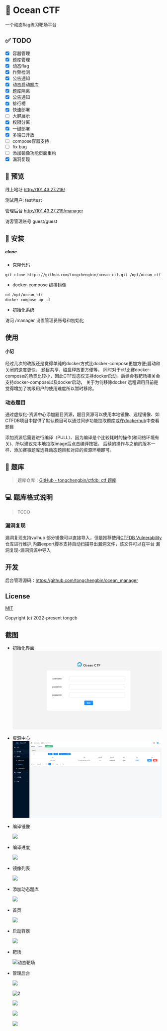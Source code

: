 # 🌊 Ocean CTF
一个动态flag练习靶场平台

## ✅ TODO

- [x] 容器管理 
- [x] 题库管理
- [x] 动态flag
- [x] 作弊检测
- [x] 公告通知
- [x] 动态启动题库
- [x] 题库隔离
- [x] 公告通知
- [x] 排行榜
- [x] 快速部署
- [ ] 大屏展示
- [x] 权限分离
- [x] 一键部署
- [x] 多端口开放
- [ ] compose容器支持
- [ ] fix bug
- [ ] 添加镜像功能页面重构
- [x] 漏洞复现

## 🚀 预览

线上地址 http://101.43.27.219/

测试用户: test/test

管理后台 http://101.43.27.219/manager

访客管理账号 guest/guest


## 📖 安装

##### clone
* 克隆代码
```
git clone https://github.com/tongchengbin/ocean_ctf.git /opt/ocean_ctf
```

* docker-compose 编排镜像
```
cd /opt/ocean_ctf
docker-compose up -d
```
* 初始化系统

访问 /manager 设置管理员账号和初始化


## 使用

#### 小记
经过几次的改版还是觉得单纯的docker方式比docker-compose更加方便;启动和关闭的速度更快、
题目共享、磁盘释放更方便等，
同时对于ctf比赛docker-compose的场景比较小，因此CTF动态仅支持docker启动。后续会有靶场相关会支持docker-compose以及docker启动，
关于为何移除docker 远程调用目前是觉得增加了初级用户的使用难度所以暂时移除。



### 动态题目
通过虚拟化-资源中心添加题目资源，题目资源可以使用本地镜像、远程镜像、如CTFDB项目中提供了默认题目可以通过同步功能拉取题库或在[dockerhub](https://hub.docker.com/r/tongchengbin/easy_web)中查看题目

添加资源后需要进行编译（PULL）、因为编译是个比较耗时的操作(和网络环境有关)、所以建议先本地拉取image后点击编译按钮。
后续的操作与之前的版本一样、添加赛事题库选择动态题目和对应的资源环境即可。

## 📃 题库

>  题库仓库：[GitHub - tongchengbin/ctfdb: ctf 题库](https://github.com/tongchengbin/ctfdb)

## 💻 题库格式说明
> TODO

### 漏洞复现
漏洞复现支持vulhub 部分镜像可以直接导入，但是推荐使用[CTFDB Vulnerability](https://github.com/tongchengbin/ctfdb) 仓库进行维护,内置export脚本支持自动扫描导出漏洞文件，该文件可以在平台 漏洞复现-漏洞资源中导入


## 开发

  后台管理源码：https://github.com/tongchengbin/ocean_manager
  
## License

[MIT](https://github.com/tongchengbin/ocean_ctf/blob/master/LICENSE)

Copyright (c) 2022-present tongcb


## 截图

- 初始化界面
  ![](./doc/image/init.png)


- 资源中心
  ![](./doc/image/resource.png)
  
- 编译镜像

  ![](./doc/image/9.png)

- 编译进度

  ![](./doc/image/编译进度.png)

- 镜像列表

  ![](./doc/image/8.png)

- 添加动态题库

  ![](./doc/image/添加动态题库.png)

- 首页

  ![](./doc/image/首页.png)

- 启动容器

  ![](./doc/image/启动容器.png)

- 靶场

  ![]()![动态靶场](./doc/image/动态靶场.png) 
  
- 管理后台

  ![](./doc/image/1.png)

  ![]()![2](./doc/image/2.png)

  ![](./doc/image/3.png)

  ![](./doc/image/4.png)

  ![](./doc/image/5.png)
